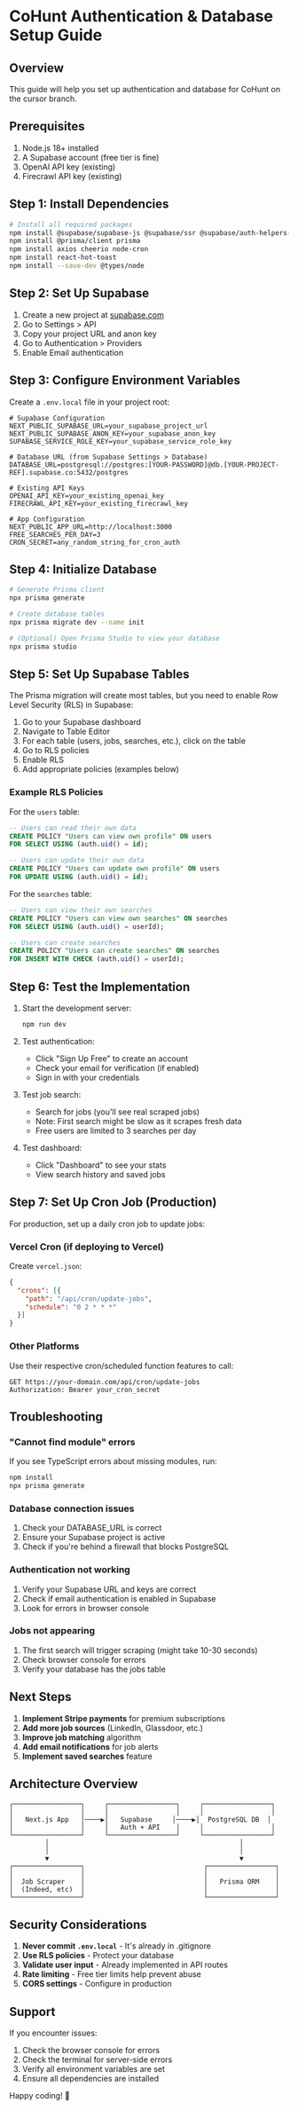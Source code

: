 # CoHunt Authentication & Database Setup Guide

## Overview

This guide will help you set up authentication and database for CoHunt on the cursor branch.

## Prerequisites

1. Node.js 18+ installed
2. A Supabase account (free tier is fine)
3. OpenAI API key (existing)
4. Firecrawl API key (existing)

## Step 1: Install Dependencies

```bash
# Install all required packages
npm install @supabase/supabase-js @supabase/ssr @supabase/auth-helpers-nextjs
npm install @prisma/client prisma
npm install axios cheerio node-cron
npm install react-hot-toast
npm install --save-dev @types/node
```

## Step 2: Set Up Supabase

1. Create a new project at [supabase.com](https://supabase.com)
2. Go to Settings > API
3. Copy your project URL and anon key
4. Go to Authentication > Providers
5. Enable Email authentication

## Step 3: Configure Environment Variables

Create a `.env.local` file in your project root:

```env
# Supabase Configuration
NEXT_PUBLIC_SUPABASE_URL=your_supabase_project_url
NEXT_PUBLIC_SUPABASE_ANON_KEY=your_supabase_anon_key
SUPABASE_SERVICE_ROLE_KEY=your_supabase_service_role_key

# Database URL (from Supabase Settings > Database)
DATABASE_URL=postgresql://postgres:[YOUR-PASSWORD]@db.[YOUR-PROJECT-REF].supabase.co:5432/postgres

# Existing API Keys
OPENAI_API_KEY=your_existing_openai_key
FIRECRAWL_API_KEY=your_existing_firecrawl_key

# App Configuration
NEXT_PUBLIC_APP_URL=http://localhost:3000
FREE_SEARCHES_PER_DAY=3
CRON_SECRET=any_random_string_for_cron_auth
```

## Step 4: Initialize Database

```bash
# Generate Prisma client
npx prisma generate

# Create database tables
npx prisma migrate dev --name init

# (Optional) Open Prisma Studio to view your database
npx prisma studio
```

## Step 5: Set Up Supabase Tables

The Prisma migration will create most tables, but you need to enable Row Level Security (RLS) in Supabase:

1. Go to your Supabase dashboard
2. Navigate to Table Editor
3. For each table (users, jobs, searches, etc.), click on the table
4. Go to RLS policies
5. Enable RLS
6. Add appropriate policies (examples below)

### Example RLS Policies

For the `users` table:
```sql
-- Users can read their own data
CREATE POLICY "Users can view own profile" ON users
FOR SELECT USING (auth.uid() = id);

-- Users can update their own data
CREATE POLICY "Users can update own profile" ON users
FOR UPDATE USING (auth.uid() = id);
```

For the `searches` table:
```sql
-- Users can view their own searches
CREATE POLICY "Users can view own searches" ON searches
FOR SELECT USING (auth.uid() = userId);

-- Users can create searches
CREATE POLICY "Users can create searches" ON searches
FOR INSERT WITH CHECK (auth.uid() = userId);
```

## Step 6: Test the Implementation

1. Start the development server:
   ```bash
   npm run dev
   ```

2. Test authentication:
   - Click "Sign Up Free" to create an account
   - Check your email for verification (if enabled)
   - Sign in with your credentials

3. Test job search:
   - Search for jobs (you'll see real scraped jobs)
   - Note: First search might be slow as it scrapes fresh data
   - Free users are limited to 3 searches per day

4. Test dashboard:
   - Click "Dashboard" to see your stats
   - View search history and saved jobs

## Step 7: Set Up Cron Job (Production)

For production, set up a daily cron job to update jobs:

### Vercel Cron (if deploying to Vercel)

Create `vercel.json`:
```json
{
  "crons": [{
    "path": "/api/cron/update-jobs",
    "schedule": "0 2 * * *"
  }]
}
```

### Other Platforms

Use their respective cron/scheduled function features to call:
```
GET https://your-domain.com/api/cron/update-jobs
Authorization: Bearer your_cron_secret
```

## Troubleshooting

### "Cannot find module" errors

If you see TypeScript errors about missing modules, run:
```bash
npm install
npx prisma generate
```

### Database connection issues

1. Check your DATABASE_URL is correct
2. Ensure your Supabase project is active
3. Check if you're behind a firewall that blocks PostgreSQL

### Authentication not working

1. Verify your Supabase URL and keys are correct
2. Check if email authentication is enabled in Supabase
3. Look for errors in browser console

### Jobs not appearing

1. The first search will trigger scraping (might take 10-30 seconds)
2. Check browser console for errors
3. Verify your database has the jobs table

## Next Steps

1. **Implement Stripe payments** for premium subscriptions
2. **Add more job sources** (LinkedIn, Glassdoor, etc.)
3. **Improve job matching** algorithm
4. **Add email notifications** for job alerts
5. **Implement saved searches** feature

## Architecture Overview

```
┌─────────────────┐     ┌─────────────────┐     ┌─────────────────┐
│                 │     │                 │     │                 │
│   Next.js App   │────▶│   Supabase     │────▶│  PostgreSQL DB  │
│                 │     │   Auth + API    │     │                 │
└─────────────────┘     └─────────────────┘     └─────────────────┘
         │                                                │
         │                                                │
         ▼                                                ▼
┌─────────────────┐                              ┌─────────────────┐
│                 │                              │                 │
│  Job Scraper    │                              │   Prisma ORM    │
│  (Indeed, etc)  │                              │                 │
└─────────────────┘                              └─────────────────┘
```

## Security Considerations

1. **Never commit `.env.local`** - It's already in .gitignore
2. **Use RLS policies** - Protect your database
3. **Validate user input** - Already implemented in API routes
4. **Rate limiting** - Free tier limits help prevent abuse
5. **CORS settings** - Configure in production

## Support

If you encounter issues:
1. Check the browser console for errors
2. Check the terminal for server-side errors
3. Verify all environment variables are set
4. Ensure all dependencies are installed

Happy coding! 🚀 